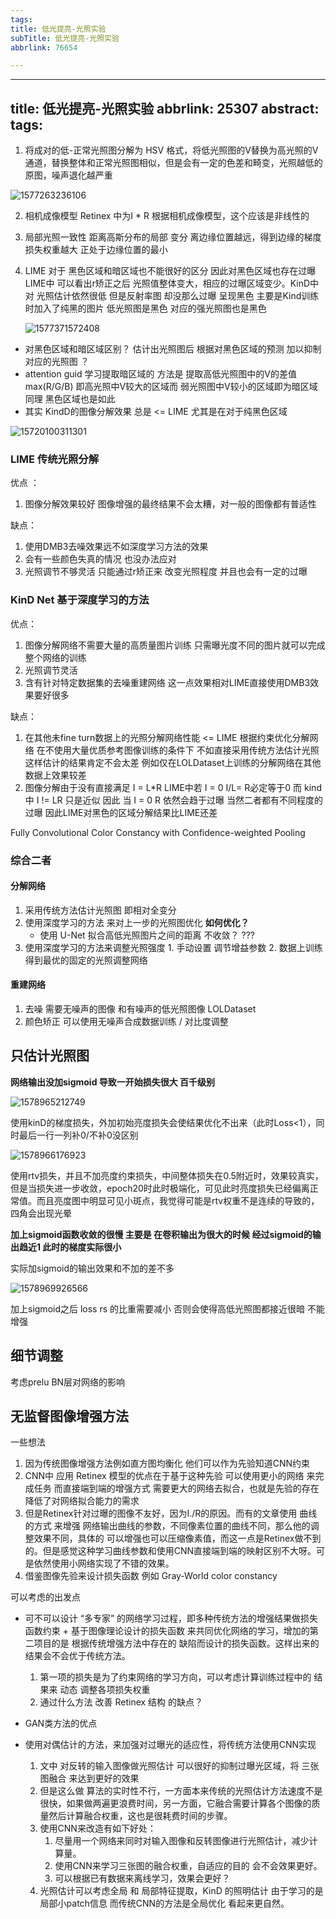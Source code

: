 ```yaml
---
tags:
title: 低光提亮-光照实验
subTitle: 低光提亮-光照实验
abbrlink: 76654

---
```

---
title: 低光提亮-光照实验
abbrlink: 25307
abstract:
tags:
---


<!--more-->

1. 将成对的低-正常光照图分解为 HSV 格式，将低光照图的V替换为高光照的V通道，替换整体和正常光照图相似，但是会有一定的色差和畸变，光照越低的原图，噪声退化越严重

![1577263236106](https://cdn.jsdelivr.net/gh/changruowang/cloudimg/img/20210328205428.png)

2. 相机成像模型 Retinex 中为I * R  根据相机成像模型，这个应该是非线性的

3. 局部光照一致性  距离高斯分布的局部 变分   离边缘位置越远，得到边缘的梯度损失权重越大 正处于边缘位置的最小

4. LIME 对于 黑色区域和暗区域也不能很好的区分  因此对黑色区域也存在过曝  LIME中 可以看出r矫正之后 光照值整体变大，相应的过曝区域变少。KinD中对 光照估计依然很低 但是反射率图  却没那么过曝 呈现黑色  主要是Kind训练时加入了纯黑的图片  低光照图是黑色 对应的强光照图也是黑色 

   ![1577371572408](https://cdn.jsdelivr.net/gh/changruowang/cloudimg/img/20210328205434.png)



* 对黑色区域和暗区域区别？ 估计出光照图后 根据对黑色区域的预测 加以抑制对应的光照图  ？  
* attention guid 学习提取暗区域的 方法是  提取高低光照图中的V的差值 max(R/G/B)   即高光照中V较大的区域而 弱光照图中V较小的区域即为暗区域   同理 黑色区域也是如此
* 其实  KindD的图像分解效果 总是 <= LIME  尤其是在对于纯黑色区域  



![15720100311301](https://cdn.jsdelivr.net/gh/changruowang/cloudimg/img/20210425180117.png)

### LIME 传统光照分解

优点 ：

1.  图像分解效果较好  图像增强的最终结果不会太糟，对一般的图像都有普适性

缺点：

1. 使用DMB3去噪效果远不如深度学习方法的效果
2. 会有一些颜色失真的情况 也没办法应对
3. 光照调节不够灵活 只能通过r矫正来 改变光照程度  并且也会有一定的过曝

### KinD Net 基于深度学习的方法

优点：

1. 图像分解网络不需要大量的高质量图片训练 只需曝光度不同的图片就可以完成整个网络的训练
2. 光照调节灵活
3. 含有针对特定数据集的去噪重建网络 这一点效果相对LIME直接使用DMB3效果要好很多

缺点：

1. 在其他未fine turn数据上的光照分解网络性能  <= LIME  根据约束优化分解网络   在不使用大量优质参考图像训练的条件下  不如直接采用传统方法估计光照  这样估计的结果肯定不会太差  例如仅在LOLDataset上训练的分解网络在其他数据上效果较差
2.  图像分解由于没有直接满足 I = L*R  LIME中若 I = 0  I/L= R必定等于0  而 kind中 I != LR  只是近似  因此 当 I = 0 R 依然会趋于过曝  当然二者都有不同程度的过曝  因此LIME对黑色的区域分解结果比LIME还差  



Fully Convolutional Color Constancy with Confidence-weighted Pooling  





### 综合二者

#### 分解网络 

1. 采用传统方法估计光照图  即相对全变分 
2. 使用深度学习的方法 来对上一步的光照图优化   **如何优化？**   
    * 使用 U-Net 拟合高低光照图片之间的距离   不收敛？ ???
3. 使用深度学习的方法来调整光照强度    1. 手动设置 调节增益参数  2. 数据上训练得到最优的固定的光照调整网络

#### 重建网络

1. 去噪   需要无噪声的图像 和有噪声的低光照图像 LOLDataset         
2. 颜色矫正  可以使用无噪声合成数据训练   / 对比度调整

### 

## 只估计光照图

**网络输出没加sigmoid  导致一开始损失很大 百千级别**

![1578965212749](https://cdn.jsdelivr.net/gh/changruowang/cloudimg/img/20210328205513.png)

使用kinD的梯度损失，外加初始亮度损失会使结果优化不出来（此时Loss<1），同时最后一行一列补0/不补0没区别

![1578966176923](https://cdn.jsdelivr.net/gh/changruowang/cloudimg/img/20210328205502.png)

使用rtv损失，并且不加亮度约束损失，中间整体损失在0.5附近时，效果较真实，但是当损失进一步收敛，epoch20时此时极端化，可见此时亮度损失已经偏离正常值。而且亮度图中明显可见小斑点，我觉得可能是rtv权重不是连续的导致的，四角会出现光晕

**加上sigmoid函数收敛的很慢 主要是 在卷积输出为很大的时候 经过sigmoid的输出趋近1 此时的梯度实际很小**

实际加sigmoid的输出效果和不加的差不多

![1578969926566](https://cdn.jsdelivr.net/gh/changruowang/cloudimg/img/20210827170255.png)

加上sigmoid之后 loss rs 的比重需要减小 否则会使得高低光照图都接近很暗 不能增强

## 细节调整

考虑prelu  BN层对网络的影响





## 无监督图像增强方法

一些想法

1. 因为传统图像增强方法例如直方图均衡化 他们可以作为先验知道CNN约束
2. CNN中 应用 Retinex 模型的优点在于基于这种先验 可以使用更小的网络 来完成任务 而直接端到端的增强方式 需要更大的网络去拟合，也就是先验的存在降低了对网络拟合能力的需求
3. 但是Retinex针对过曝的图像不友好，因为I./R的原因。而有的文章使用 曲线的方式  来增强 网络输出曲线的参数，不同像素位置的曲线不同，那么他的调整效果不同，具体的 可以增强也可以压缩像素值，而这一点是Retinex做不到的。但是感觉这种学习曲线参数和使用CNN直接端到端的映射区别不大呀。可是依然使用小网络实现了不错的效果。
4. 借鉴图像先验来设计损失函数 例如  Gray-World color constancy

可以考虑的出发点

* 可不可以设计 “多专家” 的网络学习过程，即多种传统方法的增强结果做损失函数约束 + 基于图像理论设计的损失函数 来共同优化网络的学习，增加的第二项目的是 根据传统增强方法中存在的 缺陷而设计的损失函数。这样出来的结果会不会优于传统方法。
  1. 第一项的损失是为了约束网络的学习方向，可以考虑计算训练过程中的 结果来 动态 调整各项损失权重
  2. 通过什么方法 改善 Retinex 结构 的缺点？

* GAN类方法的优点
* 使用对偶估计的方法，来加强对过曝光的适应性，将传统方法使用CNN实现
  1. 文中 对反转的输入图像做光照估计 可以很好的抑制过曝光区域，将 三张图融合 来达到更好的效果
  2. 但是这么做 算法的实时性不行，一方面本来传统的光照估计方法速度不是很快，如果做两遍更浪费时间，另一方面，它融合需要计算各个图像的质量然后计算融合权重，这也是很耗费时间的步骤。
  3. 使用CNN来改造有如下好处：
     1. 尽量用一个网络来同时对输入图像和反转图像进行光照估计，减少计算量。
     2. 使用CNN来学习三张图的融合权重，自适应的目的 会不会效果更好。
     3. 可以根据已有数据来离线学习，效果会更好？
  4. 光照估计可以考虑全局 和 局部特征提取，KinD 的照明估计 由于学习的是局部小patch信息 而传统CNN的方法是全局优化 看起来更自然。







